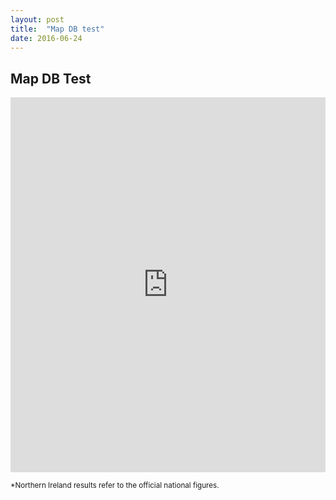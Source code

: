 ```yaml
---
layout: post
title:  "Map DB test"
date: 2016-06-24
---
```


<h2>Map DB Test</h2>

<iframe width="100%" height="600" frameborder="0" src="https://daniele89ct.cartodb.com/viz/b61ec522-39ea-11e6-898a-0e787de82d45/embed_map" allowfullscreen webkitallowfullscreen mozallowfullscreen oallowfullscreen msallowfullscreen></iframe>

<sub>*Northern Ireland results refer to the official national figures.</sub>
